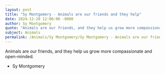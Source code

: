 ```yaml
---
layout: post
title: "Sy Montgomery - Animals are our friends and they help"
date: 2024-12-28 12:00:00 -0000
author: Sy Montgomery
quote: "Animals are our friends, and they help us grow more compassionate and open-minded."
subject: Animals
permalink: /Animals/Sy Montgomery/Sy Montgomery - Animals are our friends and they help
---
```


Animals are our friends, and they help us grow more compassionate and open-minded.

- Sy Montgomery
